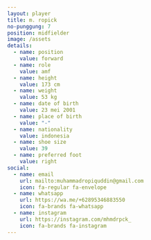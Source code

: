 ```yaml
---
layout: player
title: m. ropick
no-punggung: 7
position: midfielder
image: /assets
details:
  - name: position
    value: forward
  - name: role
    value: amf
  - name: height
    value: 173 cm
  - name: weight
    value: 53 kg
  - name: date of birth
    value: 23 mei 2001
  - name: place of birth
    value: "-"
  - name: nationality
    value: indonesia
  - name: shoe size
    value: 39
  - name: preferred foot
    value: right
social:
  - name: email
    url: mailto:muhammadropiquddin@gmail.com
    icon: fa-regular fa-envelope
  - name: whatsapp
    url: https://wa.me/+62895346883550
    icon: fa-brands fa-whatsapp
  - name: instagram
    url: https://instagram.com/mhmdrpck_
    icon: fa-brands fa-instagram
---
```

